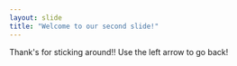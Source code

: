 ```yaml
---
layout: slide
title: "Welcome to our second slide!"
---
```

Thank's for sticking around!!
Use the left arrow to go back!
